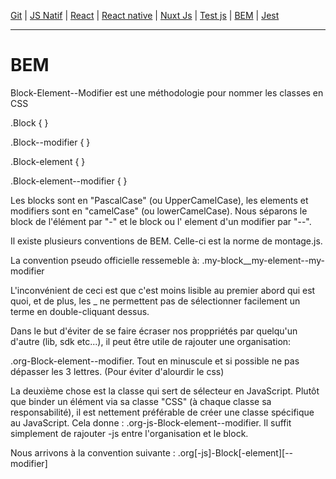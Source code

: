 [Git](https://github.com/d0ganoo/Docs/blob/master/git.md) | [JS Natif](https://github.com/d0ganoo/Docs/blob/master/JS_Natif.md)   | [React](https://github.com/d0ganoo/Docs/blob/master/react.md) | [React native](https://github.com/d0ganoo/Docs/blob/master/react_native.md) | [Nuxt Js](https://github.com/d0ganoo/Docs/blob/master/nuxt.md) | [Test js](https://github.com/d0ganoo/Docs/blob/master/testJS.md) | [BEM](https://github.com/d0ganoo/Docs/blob/master/BEM.md) | [Jest](https://github.com/d0ganoo/Docs/blob/master/Jest.md)


***

# BEM

Block-Element--Modifier est une méthodologie pour nommer les classes en CSS

.Block {
}

.Block--modifier {
}

.Block-element {
}

.Block-element--modifier {
}

Les blocks sont en "PascalCase" (ou UpperCamelCase), les elements et modifiers sont en "camelCase" (ou lowerCamelCase). Nous séparons le block de l'élément par "-" et le block ou l' element d'un modifier par "--".

Il existe plusieurs conventions de BEM. Celle-ci est la norme de montage.js.

La convention pseudo officielle ressemeble à: .my-block__my-element--my-modifier

L'inconvénient de ceci est que c'est moins lisible au premier abord qui est quoi, et de plus, les _ ne permettent pas de sélectionner facilement un terme en double-cliquant dessus.

Dans le but d'éviter de se faire écraser nos proppriétés par quelqu'un d'autre (lib, sdk etc...), il peut être utile de rajouter une organisation:

.org-Block-element--modifier. Tout en minuscule et si possible ne pas dépasser les 3 lettres. (Pour éviter d'alourdir le css)

La deuxième chose est la classe qui sert de sélecteur en JavaScript. Plutôt que binder un élément via sa classe "CSS" (à chaque classe sa responsabilité), il est nettement préférable de créer une classe spécifique au JavaScript. Cela donne : .org-js-Block-element--modifier. Il suffit simplement de rajouter -js entre l'organisation et le block.

Nous arrivons à la convention suivante : .org[-js]-Block[-element][--modifier]

